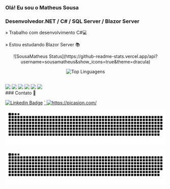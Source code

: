 ### Olá! Eu sou o Matheus Sousa 

### Desenvolvedor.NET / C# / SQL Server / Blazor Server

   » Trabalho com desenvolvimento C#💻
   
   » Estou estudando Blazor Server 📚
   
<div align="center">   
  ![SousaMatheus Status](https://github-readme-stats.vercel.app/api?username=sousamatheus&show_icons=true&theme=dracula)
  
  ![Top Linguagens](https://github-readme-stats.vercel.app/api/top-langs/?username=sousamatheus&layout=compact&theme=dracula)  
 </div>
 
 <div style="display: inline_block"><br>
  <img width="50px" src="https://cdn.jsdelivr.net/gh/devicons/devicon/icons/csharp/csharp-line.svg" /> 
  <img width="50px" src="https://cdn.jsdelivr.net/gh/devicons/devicon/icons/css3/css3-original-wordmark.svg" /> 
  <img  width="50px" src="https://cdn.jsdelivr.net/gh/devicons/devicon/icons/git/git-original-wordmark.svg" /> 
  <img width="50px" src="https://cdn.jsdelivr.net/gh/devicons/devicon/icons/github/github-original-wordmark.svg" /> 
  <img width="50px" src="https://cdn.jsdelivr.net/gh/devicons/devicon/icons/html5/html5-original.svg" /> 
  <img  width="50px" src="https://cdn.jsdelivr.net/gh/devicons/devicon/icons/javascript/javascript-original.svg" />
</div>

<div>
    ### Contato 📲
    
  [![Linkedin Badge](https://img.shields.io/badge/-LinkedIn-blue?style=flat-square&logo=Linkedin&logoColor=white&link=https://www.linkedin.com/in/matheus-sousa-00193a184/)](https://www.linkedin.com/in/matheus-sousa-00193a184/) <a href="https://picasion.com/">`
    <img src="https://i.picasion.com/pic92/3ba3110571e814f8d900d908aa1de2a0.gif" width="150" height="150" border="0" alt="https://picasion.com/" />
</div>

![Snake animation](https://github.com/sousamatheus/SousaMatheus/blob/output/github-contribution-grid-snake.svg)





   
 ![Snake animation](https://github.com/sousamatheus/SousaMatheus/blob/output/github-contribution-grid-snake.svg)
                           
   
   
   
                                 
